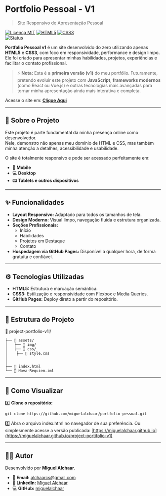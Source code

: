 # Portfolio Pessoal - V1

> Site Responsivo de Apresentação Pessoal

[![Licença MIT](https://img.shields.io/badge/Licença-MIT-blue)](LICENSE)
[![HTML5](https://img.shields.io/badge/HTML5-E34F26?logo=html5&logoColor=white)](https://developer.mozilla.org/pt-BR/docs/Web/HTML)
[![CSS3](https://img.shields.io/badge/CSS3-1572B6?logo=css3&logoColor=white)](https://developer.mozilla.org/pt-BR/docs/Web/CSS)<br>
[![Status](https://img.shields.io/badge/Status-Desenvolvimento-orange)]()

**Portfolio Pessoal v1** é um site desenvolvido do zero utilizando apenas **HTML5** e **CSS3**, com foco em responsividade, performance e design limpo.  
Ele foi criado para apresentar minhas habilidades, projetos, experiências e facilitar o contato profissional.

> ⚡ **Nota:** Esta é a **primeira versão (v1)** do meu portfólio. Futuramente, pretendo evoluir este projeto com **JavaScript**, **frameworks modernos** (como React ou Vue.js) e outras tecnologias mais avançadas para tornar minha apresentação ainda mais interativa e completa.

Acesse o site em: [ **Clique Aqui** ](https://miguelalchaar.github.io/project-portifolio-v1)

---

## 🌟 Sobre o Projeto

Este projeto é parte fundamental da minha presença online como desenvolvedor.  
Nele, demonstro não apenas meu domínio de HTML e CSS, mas também minha atenção a detalhes, acessibilidade e usabilidade.

O site é totalmente responsivo e pode ser acessado perfeitamente em:
- 📱 **Mobile**
- 💻 **Desktop**
- 📟 **Tablets e outros dispositivos**

---

## ✨ Funcionalidades

- **Layout Responsivo:** Adaptado para todos os tamanhos de tela.
- **Design Moderno:** Visual limpo, navegação fluida e estrutura organizada.
- **Seções Profissionais:**
  - Início
  - Habilidades
  - Projetos em Destaque
  - Contato
- **Hospedagem via GitHub Pages:** Disponível a qualquer hora, de forma gratuita e confiável.

---

## ⚙️ Tecnologias Utilizadas

- **HTML5:** Estrutura e marcação semântica.
- **CSS3:** Estilização e responsividade com Flexbox e Media Queries.
- **GitHub Pages:** Deploy direto a partir do repositório.

---

## 📁 Estrutura do Projeto

📁 project-portfolio-v1l/  

    ├── 📁 assets/
    │   ├── 📁 img/             
    │   ├── 📁 css/                    
    │    ├── 📄 style.css             
    │     
    │   
    ├── 📄 index.html                 
    └── 📄 Nova-Requiem.iml

    
---

## 🚀 Como Visualizar

1️⃣ **Clone o repositório:**  

`git clone https://github.com/miguelalchaar/portfolio-pessoal.git`

2️⃣ Abra o arquivo index.html no navegador de sua preferência.
Ou simplesmente acesse a versão publicada:
 [https://miguelalchaar.github.io](https://miguelalchaar.github.io/project-portifolio-v1)

---
## 👨‍💻 Autor

Desenvolvido por **Miguel Alchaar**.  


- 📧 **Email:** [alchaarcs@gmail.com](mailto:alchaarcs@gmail.com)
- 🔗 **LinkedIn:** [Miguel Alchaar](https://www.linkedin.com/in/miguelalchaar)
- 💻 **GitHub:** [miguelalchaar](https://github.com/miguelalchaar)

